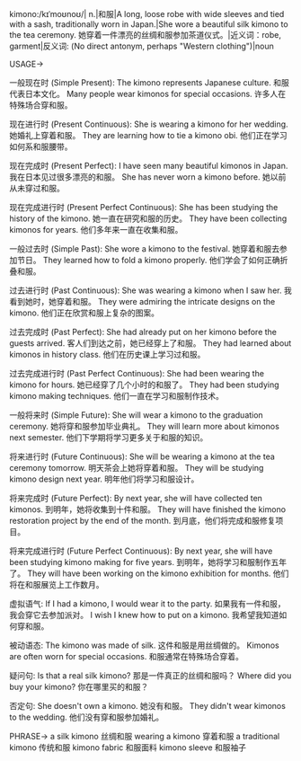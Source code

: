 kimono:/kɪˈmoʊnoʊ/| n.|和服|A long, loose robe with wide sleeves and tied with a sash, traditionally worn in Japan.|She wore a beautiful silk kimono to the tea ceremony. 她穿着一件漂亮的丝绸和服参加茶道仪式。|近义词：robe, garment|反义词: (No direct antonym, perhaps "Western clothing")|noun

USAGE->

一般现在时 (Simple Present):
The kimono represents Japanese culture.  和服代表日本文化。
Many people wear kimonos for special occasions. 许多人在特殊场合穿和服。

现在进行时 (Present Continuous):
She is wearing a kimono for her wedding. 她婚礼上穿着和服。
They are learning how to tie a kimono obi. 他们正在学习如何系和服腰带。

现在完成时 (Present Perfect):
I have seen many beautiful kimonos in Japan. 我在日本见过很多漂亮的和服。
She has never worn a kimono before. 她以前从未穿过和服。

现在完成进行时 (Present Perfect Continuous):
She has been studying the history of the kimono. 她一直在研究和服的历史。
They have been collecting kimonos for years. 他们多年来一直在收集和服。

一般过去时 (Simple Past):
She wore a kimono to the festival. 她穿着和服去参加节日。
They learned how to fold a kimono properly.  他们学会了如何正确折叠和服。

过去进行时 (Past Continuous):
She was wearing a kimono when I saw her. 我看到她时，她穿着和服。
They were admiring the intricate designs on the kimono. 他们正在欣赏和服上复杂的图案。

过去完成时 (Past Perfect):
She had already put on her kimono before the guests arrived.  客人们到达之前，她已经穿上了和服。
They had learned about kimonos in history class. 他们在历史课上学习过和服。

过去完成进行时 (Past Perfect Continuous):
She had been wearing the kimono for hours. 她已经穿了几个小时的和服了。
They had been studying kimono making techniques. 他们一直在学习和服制作技术。

一般将来时 (Simple Future):
She will wear a kimono to the graduation ceremony. 她将穿和服参加毕业典礼。
They will learn more about kimonos next semester. 他们下学期将学习更多关于和服的知识。

将来进行时 (Future Continuous):
She will be wearing a kimono at the tea ceremony tomorrow. 明天茶会上她将穿着和服。
They will be studying kimono design next year.  明年他们将学习和服设计。

将来完成时 (Future Perfect):
By next year, she will have collected ten kimonos.  到明年，她将收集到十件和服。
They will have finished the kimono restoration project by the end of the month.  到月底，他们将完成和服修复项目。

将来完成进行时 (Future Perfect Continuous):
By next year, she will have been studying kimono making for five years. 到明年，她将学习和服制作五年了。
They will have been working on the kimono exhibition for months. 他们将在和服展览上工作数月。


虚拟语气:
If I had a kimono, I would wear it to the party. 如果我有一件和服，我会穿它去参加派对。
I wish I knew how to put on a kimono. 我希望我知道如何穿和服。

被动语态:
The kimono was made of silk. 这件和服是用丝绸做的。
Kimonos are often worn for special occasions. 和服通常在特殊场合穿着。

疑问句:
Is that a real silk kimono? 那是一件真正的丝绸和服吗？
Where did you buy your kimono? 你在哪里买的和服？


否定句:
She doesn't own a kimono. 她没有和服。
They didn't wear kimonos to the wedding. 他们没有穿和服参加婚礼。


PHRASE->
a silk kimono  丝绸和服
wearing a kimono 穿着和服
a traditional kimono  传统和服
kimono fabric  和服面料
kimono sleeve  和服袖子
